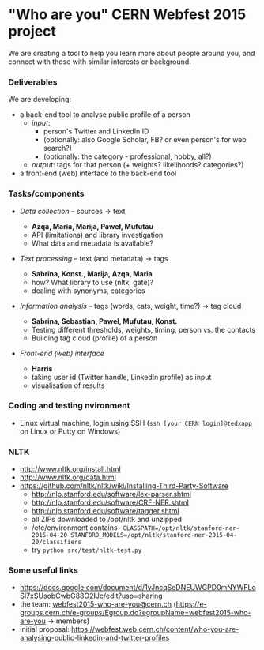 # "Who are you" CERN Webfest 2015 project

We are creating a tool to help you learn more about people around you, and connect with those with similar interests or background.

### Deliverables

We are developing:
* a back-end tool to analyse public profile of a person
  * _input_:
    * person's Twitter and LinkedIn ID 
    * (optionally: also Google Scholar, FB? or even person's for web search?)
    * (optionally: the category - professional, hobby, all?)
  * _output_: tags for that person (+ weights? likelihoods? categories?)
* a front-end (web) interface to the back-end tool

### Tasks/components

* *Data collection* – sources -> text
  * __Azqa, Maria, Marija, Paweł, Mufutau__
  * API (limitations) and library investigation 
  * What data and metadata is available?

* *Text processing* – text (and metadata) -> tags
  * __Sabrina, Konst., Marija, Azqa, Maria__
  * how? What library to use (nltk, gate)?
  * dealing with synonyms, categories

* *Information analysis* – tags (words, cats, weight, time?) -> tag cloud
  * __Sabrina, Sebastian, Paweł, Mufutau, Konst.__
  * Testing different thresholds, weights, timing, person vs. the contacts
  * Building tag cloud (profile) of a person

* *Front-end (web) interface*
  * __Harris__
  * taking user id (Twitter handle, LinkedIn profile) as input
  * visualisation of results

### Coding and testing nvironment
* Linux virtual machine, login using SSH (`ssh [your CERN login]@tedxapp` on Linux or Putty on Windows)

### NLTK
* http://www.nltk.org/install.html
* http://www.nltk.org/data.html
* https://github.com/nltk/nltk/wiki/Installing-Third-Party-Software
  * http://nlp.stanford.edu/software/lex-parser.shtml
  * http://nlp.stanford.edu/software/CRF-NER.shtml
  * http://nlp.stanford.edu/software/tagger.shtml
  * all ZIPs downloaded to /opt/nltk and unzipped
  * /etc/environment contains ```
CLASSPATH=/opt/nltk/stanford-ner-2015-04-20
STANFORD_MODELS=/opt/nltk/stanford-ner-2015-04-20/classifiers```
  * try ```python src/test/nltk-test.py```


### Some useful links
* https://docs.google.com/document/d/1vJncqSeDNEUWGPD0mNYWFLoSl7xSUsobCwbG88O2IJc/edit?usp=sharing
* the team: webfest2015-who-are-you@cern.ch (https://e-groups.cern.ch/e-groups/Egroup.do?egroupName=webfest2015-who-are-you -> members)
* initial proposal: https://webfest.web.cern.ch/content/who-you-are-analysing-public-linkedin-and-twitter-profiles
